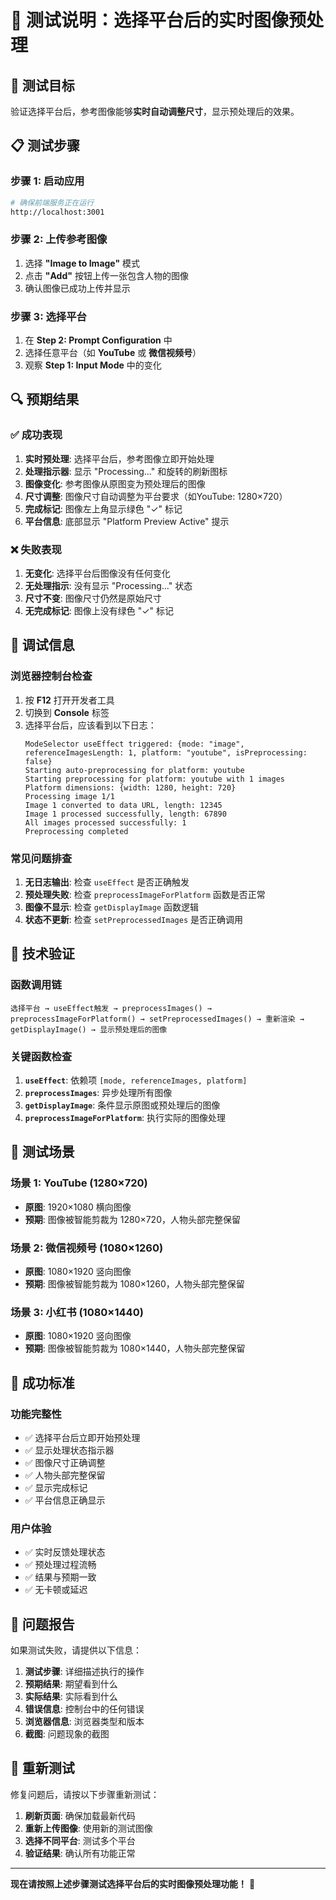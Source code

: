 # 🧪 测试说明：选择平台后的实时图像预处理

## 🎯 **测试目标**

验证选择平台后，参考图像能够**实时自动调整尺寸**，显示预处理后的效果。

## 📋 **测试步骤**

### **步骤 1: 启动应用**
```bash
# 确保前端服务正在运行
http://localhost:3001
```

### **步骤 2: 上传参考图像**
1. 选择 **"Image to Image"** 模式
2. 点击 **"Add"** 按钮上传一张包含人物的图像
3. 确认图像已成功上传并显示

### **步骤 3: 选择平台**
1. 在 **Step 2: Prompt Configuration** 中
2. 选择任意平台（如 **YouTube** 或 **微信视频号**）
3. 观察 **Step 1: Input Mode** 中的变化

## 🔍 **预期结果**

### **✅ 成功表现**
1. **实时预处理**: 选择平台后，参考图像立即开始处理
2. **处理指示器**: 显示 "Processing..." 和旋转的刷新图标
3. **图像变化**: 参考图像从原图变为预处理后的图像
4. **尺寸调整**: 图像尺寸自动调整为平台要求（如YouTube: 1280×720）
5. **完成标记**: 图像左上角显示绿色 "✓" 标记
6. **平台信息**: 底部显示 "Platform Preview Active" 提示

### **❌ 失败表现**
1. **无变化**: 选择平台后图像没有任何变化
2. **无处理指示**: 没有显示 "Processing..." 状态
3. **尺寸不变**: 图像尺寸仍然是原始尺寸
4. **无完成标记**: 图像上没有绿色 "✓" 标记

## 🐛 **调试信息**

### **浏览器控制台检查**
1. 按 **F12** 打开开发者工具
2. 切换到 **Console** 标签
3. 选择平台后，应该看到以下日志：
   ```
   ModeSelector useEffect triggered: {mode: "image", referenceImagesLength: 1, platform: "youtube", isPreprocessing: false}
   Starting auto-preprocessing for platform: youtube
   Starting preprocessing for platform: youtube with 1 images
   Platform dimensions: {width: 1280, height: 720}
   Processing image 1/1
   Image 1 converted to data URL, length: 12345
   Image 1 processed successfully, length: 67890
   All images processed successfully: 1
   Preprocessing completed
   ```

### **常见问题排查**
1. **无日志输出**: 检查 `useEffect` 是否正确触发
2. **预处理失败**: 检查 `preprocessImageForPlatform` 函数是否正常
3. **图像不显示**: 检查 `getDisplayImage` 函数逻辑
4. **状态不更新**: 检查 `setPreprocessedImages` 是否正确调用

## 🔧 **技术验证**

### **函数调用链**
```
选择平台 → useEffect触发 → preprocessImages() → preprocessImageForPlatform() → setPreprocessedImages() → 重新渲染 → getDisplayImage() → 显示预处理后的图像
```

### **关键函数检查**
1. **`useEffect`**: 依赖项 `[mode, referenceImages, platform]`
2. **`preprocessImages`**: 异步处理所有图像
3. **`getDisplayImage`**: 条件显示原图或预处理后的图像
4. **`preprocessImageForPlatform`**: 执行实际的图像处理

## 📱 **测试场景**

### **场景 1: YouTube (1280×720)**
- **原图**: 1920×1080 横向图像
- **预期**: 图像被智能剪裁为 1280×720，人物头部完整保留

### **场景 2: 微信视频号 (1080×1260)**
- **原图**: 1080×1920 竖向图像
- **预期**: 图像被智能剪裁为 1080×1260，人物头部完整保留

### **场景 3: 小红书 (1080×1440)**
- **原图**: 1080×1920 竖向图像
- **预期**: 图像被智能剪裁为 1080×1440，人物头部完整保留

## 🎉 **成功标准**

### **功能完整性**
- ✅ 选择平台后立即开始预处理
- ✅ 显示处理状态指示器
- ✅ 图像尺寸正确调整
- ✅ 人物头部完整保留
- ✅ 显示完成标记
- ✅ 平台信息正确显示

### **用户体验**
- ✅ 实时反馈处理状态
- ✅ 预处理过程流畅
- ✅ 结果与预期一致
- ✅ 无卡顿或延迟

## 🚨 **问题报告**

如果测试失败，请提供以下信息：

1. **测试步骤**: 详细描述执行的操作
2. **预期结果**: 期望看到什么
3. **实际结果**: 实际看到什么
4. **错误信息**: 控制台中的任何错误
5. **浏览器信息**: 浏览器类型和版本
6. **截图**: 问题现象的截图

## 🔄 **重新测试**

修复问题后，请按以下步骤重新测试：

1. **刷新页面**: 确保加载最新代码
2. **重新上传图像**: 使用新的测试图像
3. **选择不同平台**: 测试多个平台
4. **验证结果**: 确认所有功能正常

---

**现在请按照上述步骤测试选择平台后的实时图像预处理功能！** 🎯
